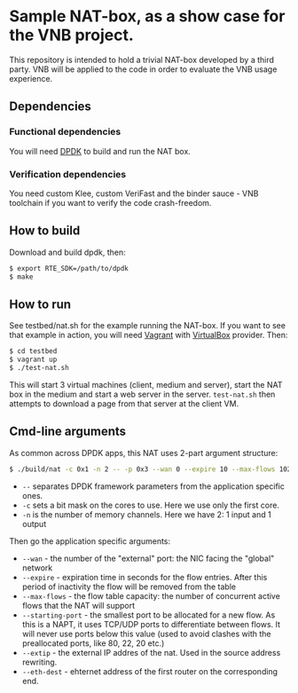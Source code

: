 # Sample NAT-box, as a show case for the VNB project.

This repository is intended to hold a trivial NAT-box developed by a third
party. VNB will be applied to the code in order to evaluate the VNB usage
experience.

## Dependencies
### Functional dependencies
You will need [DPDK](http://dpdk.org) to build and run the NAT box.
### Verification dependencies
You need custom Klee, custom VeriFast and the binder sauce - VNB toolchain if
you want to verify the code crash-freedom.

## How to build

Download and build dpdk, then:

```bash
$ export RTE_SDK=/path/to/dpdk
$ make
```

## How to run
See testbed/nat.sh for the example running the NAT-box.
If you want to see that example in action, you will need
[Vagrant](http://vagrantup.com) with [VirtualBox](http://virtualbox.org)
provider. Then:

```bash
$ cd testbed
$ vagrant up
$ ./test-nat.sh
```

This will start 3 virtual machines (client, medium and server), start the
NAT box in the medium and start a web server in the server. `test-nat.sh` then
attempts to download a page from that server at the client VM.

## Cmd-line arguments
As common across DPDK apps, this NAT uses 2-part argument structure:

```bash
$ ./build/nat -c 0x1 -n 2 -- -p 0x3 --wan 0 --expire 10 --max-flows 1024 --starting-port 1025  --extip 192.168.33.2 --eth-dest 0,08:00:27:53:8b:38 --eth-dest 1,08:00:27:c1:13:47
```

- `--` separates DPDK framework parameters from the application specific ones.
- `-c` sets a bit mask on the cores to use. Here we use only the first core.
- `-n` is the number of memory channels. Here we have 2: 1 input and 1 output

Then go the application specific arguments:
- `--wan` - the number of the "external" port: the NIC facing the "global"
  network
- `--expire` - expiration time in seconds for the flow entries. After this
  period of inactivity the flow will be removed from the table
- `--max-flows` - the flow table capacity: the number of concurrent active flows
  that the NAT will support
- `--starting-port` - the smallest port to be allocated for a new flow. As this
  is a NAPT, it uses TCP/UDP ports to differentiate between flows. It will never
  use ports below this value (used to avoid clashes with the preallocated ports,
  like 80, 22, 20 etc.)
- `--extip` - the external IP addres of the nat. Used in the source address
  rewriting.
- `--eth-dest` - ehternet address of the first router on the corresponding end.
